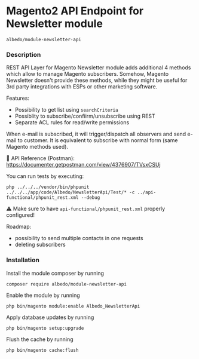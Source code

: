 # Magento2 API Endpoint for Newsletter module

    albedo/module-newsletter-api

### Description
REST API Layer for Magento Newsletter module adds additional 4 methods which allow to manage Magento subscribers.
Somehow, Magento Newsletter doesn't provide these methods, while they might be useful for 3rd party integrations with ESPs or other marketing software.

Features:
 - Possibility to get list using `searchCriteria`
 - Possiblity to subscribe/confiirm/unsubscribe using REST
 - Separate ACL rules for read/write permissions
 
 
When e-mail is subscribed, it will trigger/dispatch all observers and send e-mail to customer. It is equivalent to subscribe with normal form (same Magento methods used).

 📖  API Reference (Postman): https://documenter.getpostman.com/view/4376907/TVsxCSUj 
 
You can run tests by executing:
```$xslt 
php ../../../vendor/bin/phpunit ../../../app/code/Albedo/NewsletterApi/Test/* -c ../api-functional/phpunit_rest.xml --debug
```

⚠️ Make sure to have `api-functional/phpunit_rest.xml` properly configured!

Roadmap:
 - possibility to send multiple contacts in one requests
 - deleting subscribers

### Installation

 Install the module composer by running 
 
 `composer require albedo/module-newsletter-api`
 
 Enable the module by running 
 
 `php bin/magento module:enable Albedo_NewsletterApi`
 
Apply database updates by running 

`php bin/magento setup:upgrade`


 Flush the cache by running 
 
 `php bin/magento cache:flush`





